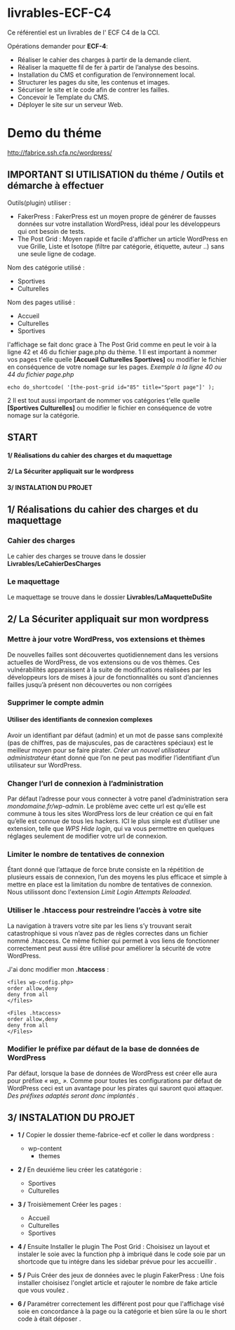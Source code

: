 # livrables-ECF-C4
Ce référentiel est un livrables de l' ECF C4 de la CCI.

Opérations demander pour **ECF-4**:
- Réaliser le cahier des charges à partir de la demande client.
- Réaliser la maquette fil de fer à partir de l’analyse des besoins.
- Installation du CMS et configuration de l’environnement local.
- Structurer les pages du site, les contenus et images.
- Sécuriser le site et le code afin de contrer les failles.
- Concevoir le Template du CMS.
- Déployer le site sur un serveur Web.

# Demo du théme
http://fabrice.ssh.cfa.nc/wordpress/ 

## IMPORTANT SI UTILISATION du théme / Outils et démarche à effectuer

Outils(plugin) utiliser : 
-   FakerPress : FakerPress est un moyen propre de générer de fausses données sur votre installation WordPress, idéal pour les développeurs qui ont besoin de tests.
-   The Post Grid : Moyen rapide et facile d'afficher un article WordPress en vue Grille, Liste et Isotope (filtre par catégorie, étiquette, auteur ..) sans une seule ligne de codage.

Nom des catégorie utilisé  : 
-   Sportives
-   Culturelles

Nom des pages utilisé  : 
-   Accueil
-   Culturelles
-   Sportives

l'affichage se fait donc grace à The Post Grid comme en peut le voir à la ligne 42 et 46 du fichier page.php du thème.
1   Il est important à nommer vos pages t'elle quelle **[Accueil Culturelles Sportives]** ou modifier le fichier en conséquence de votre nomage sur les pages.
*Exemple à la ligne  40 ou 44 du fichier page.php* 
```
echo do_shortcode( '[the-post-grid id="85" title="Sport page"]' );
```

2   Il est tout aussi important de nommer vos catégories  t'elle quelle **[Sportives Culturelles]** ou modifier le fichier en conséquence de votre nomage sur la catégorie.

## START 

#### 1/ Réalisations du cahier des charges et du maquettage
#### 2/ La Sécuriter appliquait sur le wordpress
#### 3/ INSTALATION DU PROJET 

## 1/ Réalisations du cahier des charges et du maquettage 
### Cahier des charges
Le cahier des charges se trouve dans le dossier **Livrables/LeCahierDesCharges**

### Le maquettage
Le maquettage se trouve dans le dossier **Livrables/LaMaquetteDuSite**

## 2/ La Sécuriter appliquait sur mon wordpress
### Mettre à jour votre WordPress, vos extensions et thèmes
De nouvelles failles sont découvertes quotidiennement dans les versions actuelles de WordPress, de vos extensions ou de vos thèmes. Ces vulnérabilités apparaissent à la suite de modifications réalisées par les développeurs lors de mises à jour de fonctionnalités ou sont d’anciennes failles jusqu’à présent non découvertes ou non corrigées

### Supprimer le compte admin
#### Utiliser des identifiants de connexion complexes
Avoir un identifiant par défaut (admin) et un mot de passe sans complexité (pas de chiffres, pas de majuscules, pas de caractères spéciaux) est le meilleur moyen pour se faire pirater. *Créer un nouvel utilisateur administrateur* étant donné que l’on ne peut pas modifier l’identifiant d’un utilisateur sur WordPress.

### Changer l’url de connexion à l’administration
Par défaut l’adresse pour vous connecter à votre panel d’administration sera *mondomaine.fr/wp-admin*. Le problème avec cette url est qu’elle est commune à tous les sites WordPress lors de leur création ce qui en fait qu’elle est connue de tous les hackers.
ICI le plus simple est d’utiliser une extension, telle que *WPS Hide login*, qui va vous permettre en quelques réglages seulement de modifier votre url de connexion.

### Limiter le nombre de tentatives de connexion
Étant donné que l’attaque de force brute consiste en la répétition de plusieurs essais de connexion, l’un des moyens les plus efficace et simple à mettre en place est la limitation du nombre de tentatives de connexion.
Nous utilissont donc l'extension *Limit Login Attempts Reloaded*.

### Utiliser le .htaccess pour restreindre l’accès à votre site
La navigation à travers votre site par les liens s’y trouvant serait catastrophique si vous n’avez pas de règles correctes dans un fichier nommé .htaccess. Ce même fichier qui permet à vos liens de fonctionner correctement peut aussi être utilisé pour améliorer la sécurité de votre WordPress.

J'ai donc modifier mon **.htaccess** : 
```htaccess
<files wp-config.php>
order allow,deny
deny from all
</files>

<Files .htaccess>
order allow,deny
deny from all
</Files>
```
### Modifier le préfixe par défaut de la base de données de WordPress
Par défaut, lorsque la base de données de WordPress est créer elle aura pour préfixe *« wp_ ».* Comme pour toutes les configurations par défaut de WordPress ceci est un avantage pour les pirates qui sauront quoi attaquer.
*Des préfixes adaptés seront donc implantés .*

## 3/ INSTALATION DU PROJET 

-   **1 /** Copier le dossier theme-fabrice-ecf et coller le dans wordpress :
    -   wp-content
        -   themes

-   **2 /** En deuxiéme lieu créer les catatégorie :

    -   Sportives
    -   Culturelles

-   **3 /** Troisièmement Créer les pages :

    -   Accueil
    -   Culturelles
    -   Sportives

-   **4 /** Ensuite Installer le plugin The Post Grid :
Choisisez un layout et instaler le soie avec la function php à imbriqué dans le code soie par un shortcode que tu intégre dans les sidebar prévue pour les accueillir .

-   **5 /** Puis Créer des jeux de données avec le plugin FakerPress :
Une fois installer choisisez l'onglet article et rajouter le nombre de fake article que vous voulez . 

-   **6 /** Paramétrer correctement les différent post pour que l'affichage visé soie en concordance à la page ou la catégorie et bien sûre la ou le short code à était déposer . 